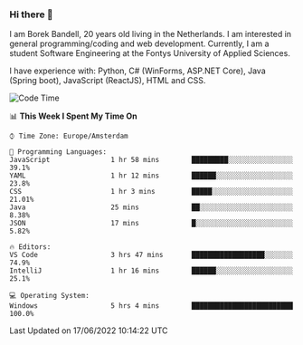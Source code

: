 ### Hi there 👋

I am Borek Bandell, 20 years old living in the Netherlands. I am interested in general programming/coding and web development. Currently, I am a student Software Engineering at the Fontys University of Applied Sciences.

I have experience with: Python, C# (WinForms, ASP.NET Core), Java (Spring boot), JavaScript (ReactJS), HTML and CSS.

<!--START_SECTION:waka-->
![Code Time](http://img.shields.io/badge/Code%20Time-184%20hrs%2044%20mins-blue)

📊 **This Week I Spent My Time On** 

```text
⌚︎ Time Zone: Europe/Amsterdam

💬 Programming Languages: 
JavaScript               1 hr 58 mins        █████████░░░░░░░░░░░░░░░░   39.1% 
YAML                     1 hr 12 mins        ██████░░░░░░░░░░░░░░░░░░░   23.8% 
CSS                      1 hr 3 mins         █████░░░░░░░░░░░░░░░░░░░░   21.01% 
Java                     25 mins             ██░░░░░░░░░░░░░░░░░░░░░░░   8.38% 
JSON                     17 mins             █░░░░░░░░░░░░░░░░░░░░░░░░   5.82%

🔥 Editors: 
VS Code                  3 hrs 47 mins       ██████████████████░░░░░░░   74.9% 
IntelliJ                 1 hr 16 mins        ██████░░░░░░░░░░░░░░░░░░░   25.1%

💻 Operating System: 
Windows                  5 hrs 4 mins        █████████████████████████   100.0%

```


 Last Updated on 17/06/2022 10:14:22 UTC
<!--END_SECTION:waka-->

<!--**tcBorek2002/tcBorek2002** is a ✨ _special_ ✨ repository because its `README.md` (this file) appears on your GitHub profile.

Here are some ideas to get you started:

- 🔭 I’m currently working on ...
- 🌱 I’m currently learning ...
- 👯 I’m looking to collaborate on ...
- 🤔 I’m looking for help with ...
- 💬 Ask me about ...
- 📫 How to reach me: ...
- 😄 Pronouns: ...
- ⚡ Fun fact: ...
-->
